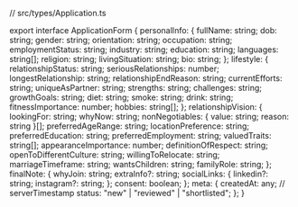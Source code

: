 // src/types/Application.ts

export interface ApplicationForm {
    personalInfo: {
      fullName: string;
      dob: string;
      gender: string;
      orientation: string;
      occupation: string;
      employmentStatus: string;
      industry: string;
      education: string;
      languages: string[];
      religion: string;
      livingSituation: string;
      bio: string;
    };
    lifestyle: {
      relationshipStatus: string;
      seriousRelationships: number;
      longestRelationship: string;
      relationshipEndReason: string;
      currentEfforts: string;
      uniqueAsPartner: string;
      strengths: string;
      challenges: string;
      growthGoals: string;
      diet: string;
      smoke: string;
      drink: string;
      fitnessImportance: number;
      hobbies: string[];
    };
    relationshipVision: {
      lookingFor: string;
      whyNow: string;
      nonNegotiables: { value: string; reason: string }[];
      preferredAgeRange: string;
      locationPreference: string;
      preferredEducation: string;
      preferredEmployment: string;
      valuedTraits: string[];
      appearanceImportance: number;
      definitionOfRespect: string;
      openToDifferentCulture: string;
      willingToRelocate: string;
      marriageTimeframe: string;
      wantsChildren: string;
      familyRole: string;
    };
    finalNote: {
      whyJoin: string;
      extraInfo?: string;
      socialLinks: {
        linkedin?: string;
        instagram?: string;
      };
      consent: boolean;
    };
    meta: {
      createdAt: any; // serverTimestamp
      status: "new" | "reviewed" | "shortlisted";
    };
  }
  